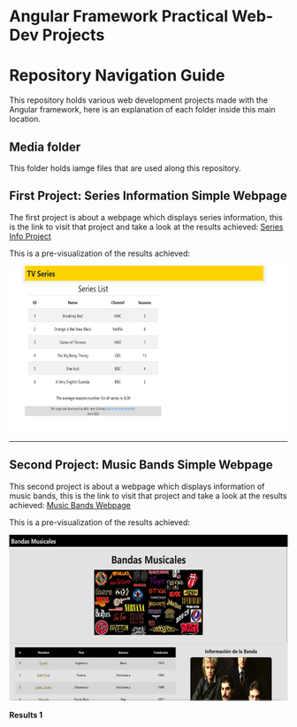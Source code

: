 # Angular Framework Practical Web-Dev Projects

# Repository Navigation Guide

This repository holds various web development projects made with the Angular framework, here is an explanation of each folder inside this main location.

## Media folder

This folder holds iamge files that are used along this repository.

## First Project: Series Information Simple Webpage

The first project is about a webpage which displays series information, this is the link to visit that project and take a look at the results achieved: [Series Info Project](https://github.com/fai-aher/Angular-Practice-Projects/tree/main/seriesInfo_website)

This is a pre-visualization of the results achieved:

<img src="https://github.com/fai-aher/Angular-Practice-Projects/blob/main/media/results_images/angularResult1.png" alt="Results in Series Info Project" width="600px" height="300px" />

___

## Second Project: Music Bands Simple Webpage

This second project is about a webpage which displays information of music bands, this is the link to visit that project and take a look at the results achieved: [Music Bands Webpage](https://github.com/fai-aher/Angular-Practice-Projects/tree/main/musicBands_WebPage)

This is a pre-visualization of the results achieved:

<img src="https://github.com/fai-aher/Angular-Practice-Projects/blob/main/media/results_images/musicBands1.png" alt="Results 1" width="600px" height="300px" />
<p align="left" font-size="16px">
  <strong>Results 1</strong>
</p>

